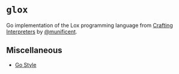 # `glox`


Go implementation of the Lox programming language from [Crafting Interpreters](https://craftinginterpreters.com/) by [@munificent](https://github.com/munificent).

## Miscellaneous

* [Go Style](https://google.github.io/styleguide/go/)

